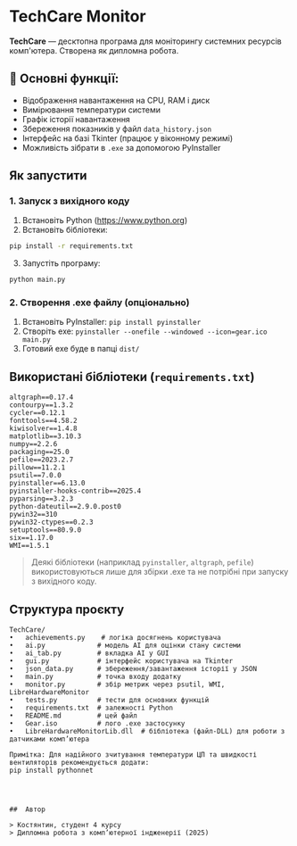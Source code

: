 # TechCare Monitor

**TechCare** — десктопна програма для моніторингу системних ресурсів комп'ютера. Створена як дипломна робота.

## 🧩 Основні функції:
- Відображення навантаження на CPU, RAM і диск
- Вимірювання температури системи
- Графік історії навантаження
- Збереження показників у файл `data_history.json`
- Інтерфейс на базі Tkinter (працює у віконному режимі)
- Можливість зібрати в `.exe` за допомогою PyInstaller

## Як запустити

### 1. Запуск з вихідного коду

1. Встановіть Python (https://www.python.org)
2. Встановіть бібліотеки:
```bash
pip install -r requirements.txt
```
3. Запустіть програму:
```bash
python main.py
```

### 2. Створення .exe файлу (опціонально)
1. Встановіть PyInstaller: `pip install pyinstaller`
2. Створіть exe: ` pyinstaller --onefile --windowed --icon=gear.ico main.py `
4. Готовий exe буде в папці `dist/`


## Використані бібліотеки (`requirements.txt`)

```
altgraph==0.17.4
contourpy==1.3.2
cycler==0.12.1
fonttools==4.58.2
kiwisolver==1.4.8
matplotlib==3.10.3
numpy==2.2.6
packaging==25.0
pefile==2023.2.7
pillow==11.2.1
psutil==7.0.0
pyinstaller==6.13.0
pyinstaller-hooks-contrib==2025.4
pyparsing==3.2.3
python-dateutil==2.9.0.post0
pywin32==310
pywin32-ctypes==0.2.3
setuptools==80.9.0
six==1.17.0
WMI==1.5.1
```

> Деякі бібліотеки (наприклад `pyinstaller`, `altgraph`, `pefile`) використовуються лише для збірки .exe та не потрібні при запуску з вихідного коду.

## Структура проєкту

```
TechCare/
•	achievements.py    # логіка досягнень користувача
•	ai.py             # модель AI для оцінки стану системи
•	ai_tab.py         # вкладка AI у GUI
•	gui.py            # інтерфейс користувача на Tkinter
•	json_data.py      # збереження/завантаження історії у JSON
•	main.py           # точка входу додатку
•	monitor.py        # збір метрик через psutil, WMI, LibreHardwareMonitor
•	tests.py          # тести для основних функцій
•	requirements.txt  # залежності Python
•	README.md         # цей файл
•	Gear.iso          # лого .exe застосунку
•	LibreHardwareMonitorLib.dll  # бібліотека (файл-DLL) для роботи з датчиками комп’ютера

Примітка: Для надійного зчитування температури ЦП та швидкості вентиляторів рекомендується додати:
pip install pythonnet




##  Автор

> Костянтин, студент 4 курсу  
> Дипломна робота з комп’ютерної індженерії (2025)
